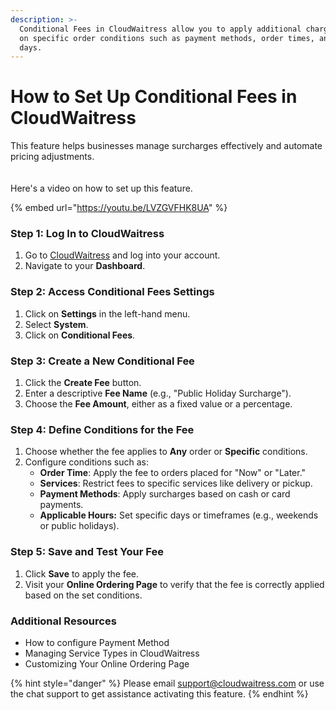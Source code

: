 ```yaml
---
description: >-
  Conditional Fees in CloudWaitress allow you to apply additional charges based
  on specific order conditions such as payment methods, order times, and special
  days.
---
```


# How to Set Up Conditional Fees in CloudWaitress

This feature helps businesses manage surcharges effectively and automate pricing adjustments.\
\
\
Here's a video on how to set up this feature.

{% embed url="https://youtu.be/LVZGVFHK8UA" %}

### Step 1: Log In to CloudWaitress

1. Go to [CloudWaitress](https://cloudwaitress.com/) and log into your account.
2. Navigate to your **Dashboard**.

### Step 2: Access Conditional Fees Settings

1. Click on **Settings** in the left-hand menu.
2. Select **System**.
3. Click on **Conditional Fees**.

### Step 3: Create a New Conditional Fee

1. Click the **Create Fee** button.
2. Enter a descriptive **Fee Name** (e.g., "Public Holiday Surcharge").
3. Choose the **Fee Amount**, either as a fixed value or a percentage.

### Step 4: Define Conditions for the Fee

1. Choose whether the fee applies to **Any** order or **Specific** conditions.
2. Configure conditions such as:
   * **Order Time**: Apply the fee to orders placed for "Now" or "Later."
   * **Services**: Restrict fees to specific services like delivery or pickup.
   * **Payment Methods**: Apply surcharges based on cash or card payments.
   * **Applicable Hours:** Set specific days or timeframes (e.g., weekends or public holidays).

### Step 5: Save and Test Your Fee

1. Click **Save** to apply the fee.
2. Visit your **Online Ordering Page** to verify that the fee is correctly applied based on the set conditions.

### Additional Resources

* How to configure Payment Method
* Managing Service Types in CloudWaitress
* Customizing Your Online Ordering Page



{% hint style="danger" %}
Please email [support@cloudwaitress.com](mailto:support@cloudwaitress.com) or use the chat support to get assistance activating this feature.
{% endhint %}

